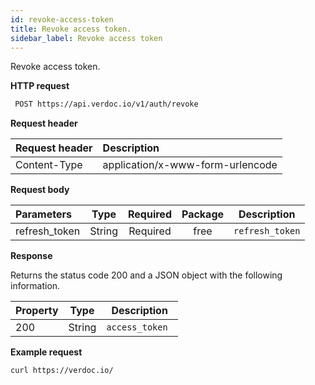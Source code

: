 ```yaml
---
id: revoke-access-token
title: Revoke access token.
sidebar_label: Revoke access token
---
```


  Revoke access token.

**HTTP request**

 ```bash 
  POST https://api.verdoc.io/v1/auth/revoke
 ```

**Request header**

| Request header | Description                      |
| :------------- | :------------------------------- |
| Content-Type   | application/x-www-form-urlencode |

**Request body**

| Parameters    |  Type  | Required | Package | Description         |
| :------------ | :----: | :------: | :-----: | ------------------- |
| refresh_token | String | Required |  free   | ```refresh_token``` |

**Response**

Returns the status code 200 and a JSON object with the following information.

| Property |  Type  | Description         |
| :------- | :----: | ------------------- |
| 200      | String | ```access_token ``` |

**Example request**

  ~~~bash
  curl https://verdoc.io/
  ~~~